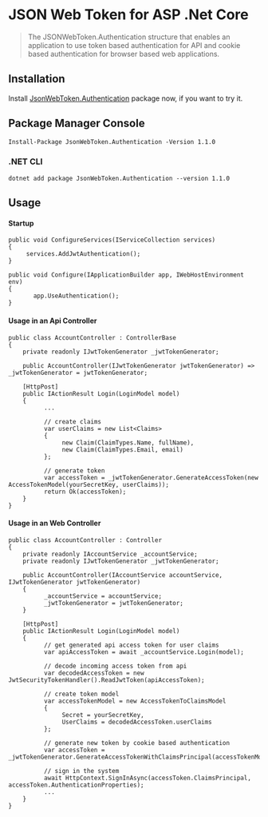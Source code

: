# JSON Web Token for ASP .Net Core 

> The JSONWebToken.Authentication structure that enables an application to use token based authentication for API and cookie based authentication for browser based web applications.

## Installation 

Install [JsonWebToken.Authentication](https://www.nuget.org/packages/JsonWebToken.Authentication) package now, if you want to try it. 

## Package Manager Console

```
Install-Package JsonWebToken.Authentication -Version 1.1.0
```

### .NET CLI

```
dotnet add package JsonWebToken.Authentication --version 1.1.0
```

## Usage

#### Startup

```
public void ConfigureServices(IServiceCollection services)
{
     services.AddJwtAuthentication();
}

public void Configure(IApplicationBuilder app, IWebHostEnvironment env)
{
       app.UseAuthentication();
}
```

#### Usage in an Api Controller
```
public class AccountController : ControllerBase
{
    private readonly IJwtTokenGenerator _jwtTokenGenerator;

    public AccountController(IJwtTokenGenerator jwtTokenGenerator) => _jwtTokenGenerator = jwtTokenGenerator;
    
    [HttpPost]
    public IActionResult Login(LoginModel model)
    {
          ...
          
          // create claims
          var userClaims = new List<Claims> 
          { 
               new Claim(ClaimTypes.Name, fullName),
               new Claim(ClaimTypes.Email, email)
          };
          
          // generate token
          var accessToken = _jwtTokenGenerator.GenerateAccessToken(new AccessTokenModel(yourSecretKey, userClaims));
          return Ok(accessToken);
    }
}
```

#### Usage in an Web Controller
```
public class AccountController : Controller
{
    private readonly IAccountService _accountService;
    private readonly IJwtTokenGenerator _jwtTokenGenerator;

    public AccountController(IAccountService accountService, IJwtTokenGenerator jwtTokenGenerator)
    { 
          _accountService = accountService;
          _jwtTokenGenerator = jwtTokenGenerator;
    }
    
    [HttpPost]
    public IActionResult Login(LoginModel model)
    {
          // get generated api access token for user claims
          var apiAccessToken = await _accountService.Login(model);

          // decode incoming access token from api
          var decodedAccessToken = new JwtSecurityTokenHandler().ReadJwtToken(apiAccessToken);
    
          // create token model
          var accessTokenModel = new AccessTokenToClaimsModel
          {
               Secret = yourSecretKey,
               UserClaims = decodedAccessToken.userClaims
          };

          // generate new token by cookie based authentication
          var accessToken = _jwtTokenGenerator.GenerateAccessTokenWithClaimsPrincipal(accessTokenModel);
          
          // sign in the system
          await HttpContext.SignInAsync(accessToken.ClaimsPrincipal, accessToken.AuthenticationProperties);
          ...
    }
}
```
